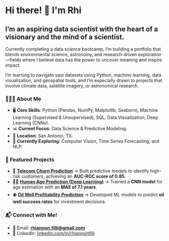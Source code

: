 # Hi there! 👋 I'm Rhi 
## I’m an aspiring data scientist with the heart of a visionary and the mind of a scientist.
Currently completing a data science bootcamp, I’m building a portfolio that blends environmental science, astronomy, and research-driven exploration—fields where I believe data has the power to uncover meaning and inspire impact.

I’m learning to navigate vast datasets using Python, machine learning, data visualization, and geospatial tools, and I’m especially drawn to projects that involve climate data, satellite imagery, or astronomical research.

### 👩🏻‍💻 About Me
- 🖥️ **Core Skills**: Python (Pandas, NumPy, Matplotlib, Seaborn), Machine Learning (Supervised & Unsupervised), SQL, Data Visualization, Deep Learning (CNNs).
- 📊 **Current Focus**: Data Science & Predictive Modeling.
- 📍 **Location**: San Antonio, TX.
- 🌱 **Currently Exploring**: Computer Vision, Time Series Forecasting, and NLP.

### 🔭 Featured Projects
- 📡 **[Telecom Churn Prediction](https://github.com/rhi-222/telecom-churn-prediction)** → Built predictive models to identify high-risk customers, achieving an **AUC-ROC score of 0.85**.
- 🧑‍🎨 **[Human Age Prediction (Deep Learning)](https://github.com/rhi-222/human-age-prediction)** → Trained a **CNN model** for age estimation with an **MAE of 7.1 years**.
- ⛽ **[Oil Well Profitability Prediction](https://github.com/rhi-222/oil-well-prediction)** → Developed ML models to predict **oil well success rates** for investment decisions.

### 📬 Connect with Me!
- 📧 Email: **rhiannon.filli@gmail.com**
- 💼 LinkedIn: [linkedin.com/in/rhiannonfilli](https://www.linkedin.com/in/rhiannonfilli)
